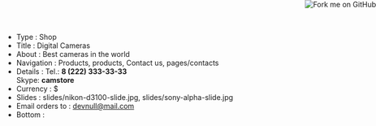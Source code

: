 - Type            : Shop
- Title           : Digital Cameras
- About           : Best cameras in the world
- Navigation      : Products, products, Contact us, pages/contacts
- Details         : Tel.: <b>8 (222) 333-33-33</b><br/> Skype: <b>camstore</b>
- Currency        : $
- Slides          : slides/nikon-d3100-slide.jpg, slides/sony-alpha-slide.jpg
- Email orders to : devnull@mail.com
- Bottom          : <a href="https://github.com/sinizinairina/eviltext-shop-example"><img style="position: absolute; top: 0; right: 0; border: 0; z-index: 99999;" src="https://camo.githubusercontent.com/52760788cde945287fbb584134c4cbc2bc36f904/68747470733a2f2f73332e616d617a6f6e6177732e636f6d2f6769746875622f726962626f6e732f666f726b6d655f72696768745f77686974655f6666666666662e706e67" alt="Fork me on GitHub" data-canonical-src="https://s3.amazonaws.com/github/ribbons/forkme_right_white_ffffff.png"></a>